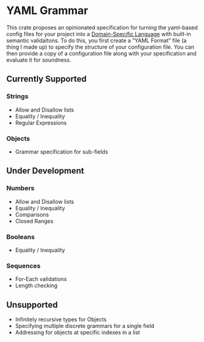 # YAML Grammar

This crate proposes an opinionated specification for turning the yaml-based config files for your project into a [Domain-Specific Language](https://en.wikipedia.org/wiki/Domain-specific_language) with built-in semantic validaitons. To do this, you first create a &ldquo;YAML Format&rdquo; file (a thing I made up) to specify the structure of your configuration file. You can then provide a copy of a configuration file along with your specification and evaluate it for soundness.

## Currently Supported

### Strings

* Allow and Disallow lists
* Equality / Inequality
* Regular Expressions

### Objects

* Grammar specification for sub-fields

## Under Development

### Numbers

* Allow and Disallow lists
* Equality / Inequality
* Comparisons
* Closed Ranges

### Booleans

* Equality / Inequality

### Sequences

* For-Each validations
* Length checking

## Unsupported

* Infinitely recursive types for Objects
* Specifying multiple discrete grammars for a single field
* Addressing for objects at specific indexes in a list
